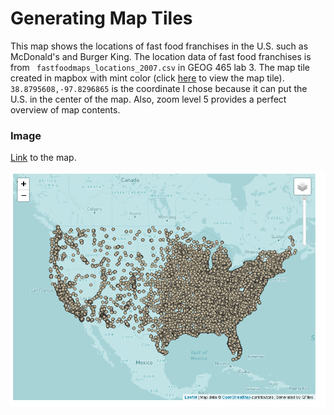 # Generating Map Tiles

This map shows the locations of fast food franchises in the U.S. such as McDonald's and Burger King. The location data of fast food franchises is from ` fastfoodmaps_locations_2007.csv` in GEOG 465 lab 3. The map tile created in mapbox with mint color (click [here](https://api.mapbox.com/styles/v1/chyang3/cka05fb8420zr1ipdw3nz3495.html?fresh=true&title=view&access_token=pk.eyJ1IjoiY2h5YW5nMyIsImEiOiJja2EwNHlqNmUxZjRtM2Vwc3F5aXdrN2FrIn0.4gkHGZYsj9SuGD5u_sTjHQ) to view the map tile). `38.8795608,-97.8296865` is the coordinate I chose because it can put the U.S. in the center of the map. Also, zoom level 5 provides a perfect overview of map contents.

### Image

[Link](https://chongzhiyang.github.io/map_tiles/) to the map.

![](https://github.com/chongzhiyang/map_tiles/blob/master/img/img.png)
